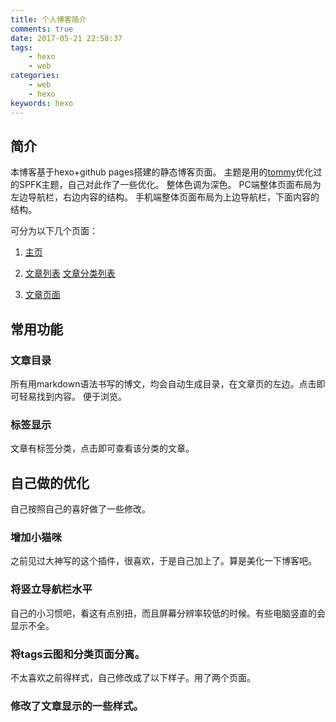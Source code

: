 ```yaml
---
title: 个人博客简介
comments: true
date: 2017-05-21 22:58:37
tags:
	- hexo
	- web
categories:
	- web
	- hexo
keywords: hexo
---
```


## 简介
本博客基于hexo+github pages搭建的静态博客页面。
主题是用的[tommy](https://maochunguang.github.io/)优化过的SPFK主题，自己对此作了一些优化。
整体色调为深色。
PC端整体页面布局为左边导航栏，右边内容的结构。
手机端整体页面布局为上边导航栏，下面内容的结构。
<!--more-->
可分为以下几个页面：

1. [主页](http://blog.5am3.com)

2. [文章列表](http://blog.5am3.com/archives/)   [文章分类列表](http://blog.5am3.com/categories/) 

3. [文章页面](./#)

## 常用功能

### 文章目录
所有用markdown语法书写的博文，均会自动生成目录，在文章页的左边。点击即可轻易找到内容。
便于浏览。

### 标签显示
文章有标签分类，点击即可查看该分类的文章。

## 自己做的优化
自己按照自己的喜好做了一些修改。
### 增加小猫咪
之前见过大神写的这个插件，很喜欢，于是自己加上了。算是美化一下博客吧。
### 将竖立导航栏水平
自己的小习惯吧，看这有点别扭，而且屏幕分辨率较低的时候。有些电脑竖直的会显示不全。
### 将tags云图和分类页面分离。
不太喜欢之前得样式，自己修改成了以下样子。用了两个页面。
### 修改了文章显示的一些样式。